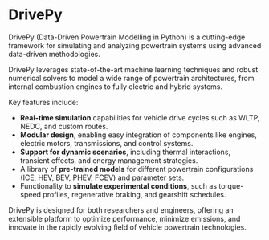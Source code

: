 # DrivePy
DrivePy (Data-Driven Powertrain Modelling in Python) is a cutting-edge framework for simulating and analyzing powertrain systems using advanced data-driven methodologies.

DrivePy leverages state-of-the-art machine learning techniques and robust numerical solvers to model a wide range of powertrain architectures, from internal combustion engines to fully electric and hybrid systems.

Key features include:

- **Real-time simulation** capabilities for vehicle drive cycles such as WLTP, NEDC, and custom routes.
- **Modular design**, enabling easy integration of components like engines, electric motors, transmissions, and control systems.
- **Support for dynamic scenarios**, including thermal interactions, transient effects, and energy management strategies.
- A library of **pre-trained models** for different powertrain configurations (ICE, HEV, BEV, PHEV, FCEV) and parameter sets.
- Functionality to **simulate experimental conditions**, such as torque-speed profiles, regenerative braking, and gearshift schedules.

DrivePy is designed for both researchers and engineers, offering an extensible platform to optimize performance, minimize emissions, and innovate in the rapidly evolving field of vehicle powertrain technologies.
